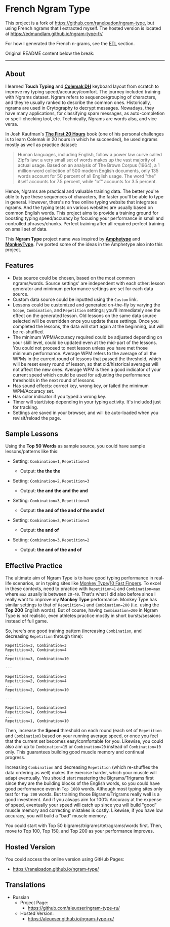# French Ngram Type

This project is a fork of https://github.com/ranelpadon/ngram-type, but using French ngrams that I extracted
myself. The hosted version is located at https://edmundlam.github.io/ngram-type-fr/

For how I generated the French n-grams, see the [ETL](https://github.com/edmundlam/ngram-type-fr/tree/master/etl) section.

Original README content below the break:

---

## About

I learned **Touch Typing** and [**Colemak DH**](https://colemakmods.github.io/mod-dh/) keyboard layout from scratch to improve my typing speed/accuracy/comfort. The journey included training with Ngrams dataset. Ngram refers to sequence/grouping of characters, and they're usually ranked to describe the common ones. Historically, ngrams are used in Crytography to decrypt messages. Nowadays, they have many applications, for classifying spam messages, as auto-completion or spell-checking tool, etc. Technically, Ngrams are words also, and vice versa.

In Josh Kaufman's [**The First 20 Hours**](https://first20hours.com/) book (one of his personal challenges is to learn Colemak in 20 hours in which he succeeded), he used ngrams mostly as well as practice dataset:

> Human languages, including English, follow a power law curve called Zipf’s law: a very small set of words makes up the vast majority of actual usage. Based on an analysis of The Brown Corpus (1964), a 1 million-word collection of 500 modern English documents, only 135 words account for 50 percent of all English usage. The word "the" itself accounts for 7.5 percent, while "of" accounts for 3.5 percent.

Hence, Ngrams are practical and valuable training data. The better you're able to type these sequences of characters, the faster you'll be able to type in general. However, there's no free online typing website that integrates ngrams. And the typing tests on various websites are usually based on common English words. This project aims to provide a training ground for boosting typing speed/accuracy by focusing your performance in small and controlled phrases/chunks. Perfect training after all required perfect training on small set of data.

This **Ngram Type** project name was inspired by [**Amphetype**](https://github.com/webiest/amphetype) and [**MonkeyType**](https://monkeytype.com/). I've ported some of the ideas in the Amphetype also into this project.


## Features
* Data source could be chosen, based on the most common ngrams/words. Source settings' are independent with each other: lesson generator and minimum performance settings are set for each data source.
* Custom data source could be inputted using the `Custom` link.
* Lessons could be customized and generated on-the-fly by varying the `Scope`, `Combination`, and `Repetition` settings; you'll immediately see the effect on the generated lesson. Old lessons on the same data source selected will be overridden once you update these settings. Once you completed the lessons, the data will start again at the beginning, but will be re-shuffled.
* The minimum WPM/Accuracy required could be adjusted depending on your skill level, could be updated even at the mid-part of the lessons. You could not proceed to next lesson unless you have met those minimum performance. Average WPM refers to the average of all the WPMs in the current round of lessons that passed the threshold, which will be reset every round of lesson, so that old/historical averages will not affect the new ones. Average WPM is then a good indicator of your current speed which could be used for adjusting the performance thresholds in the next round of lessons.
* Has sound effects: correct key, wrong key, or failed the minimum WPM/Accuracy set.
* Has color indicator if you typed a wrong key.
* Timer will start/stop depending in your typing activity. It's included just for tracking.
* Settings are saved in your browser, and will be auto-loaded when you revisit/reload the page.


## Sample Lessons
Using the **Top 50 Words** as sample source, you could have sample lessons/patterns like this:
- Setting: `Combination=1`, `Repetition=3`
    - Output: **the the the**

- Setting: `Combination=2`, `Repetition=3`
    - Output: **the and the and the and**

- Setting: `Combination=3`, `Repetition=3`
    - Output: **the and of the and of the and of**

- Setting: `Combination=3`, `Repetition=1`
    - Output: **the and of**

- Setting: `Combination=3`, `Repetition=2`
    - Output: **the and of the and of**


## Effective Practice
The ultimate aim of Ngram Type is to have good typing performance in real-life scenarios, or in typing sites like [Monkey Type](https://monkeytype.com/)/[10 Fast Fingers](https://10fastfingers.com/). To excel in these contexts, need to practice with `Repetition=1` and `Combination=max` where `max` usually is between `20-40`. That's what I did also before since I really want to improve my **Monkey Type** performance. Monkey Type has similar settings to that of `Repetition=1` and `Combination=200` (i.e. using the **Top 200** English words). But of course, having `Combination=200` in Ngram Type is not realistic, even athletes practice mostly in short bursts/sessions instead of full game.

So, here's one good training pattern (increasing `Combination`, and decreasing `Repetition` through time):

```
Repetition=3, Combination=3
Repetition=3, Combination=4
...
Repetition=3, Combination=10

---

Repetition=2, Combination=3
Repetition=2, Combination=4
...
Repetition=2, Combination=10

---

Repetition=1, Combination=3
Repetition=1, Combination=4
...
Repetition=1, Combination=10
```

Then, increase the **Speed** threshold on each round (each set of `Repetition` and `Combination`) based on your running average speed, or once you feel that the current set becomes easy/comfortable for you. Likewise, you could also aim up to `Combination=15` or `Combination=20` instead of `Combination=10` only. This guarantees building good muscle memory and continual progress.

Increasing `Combination` and decreasing `Repetition` (which re-shuffles the data ordering as well) makes the exercise harder, which your muscle will adapt eventually. You should start mastering the Bigrams/Trigrams first since they are the building blocks of the English words, so you could have good performance even in `Top 1000` words. Although most typing sites only test for `Top 200` words. But training those Bigrams/Trigrams really well is a good investment. And if you always aim for 100% Accuracy at the expense of speed, eventually your speed will catch up since you will build "good" muscle memory and correcting mistakes is costly. Likewise, if you have low accuracy, you will build a "bad" muscle memory.

You could start with Top 50 bigrams/trigrams/tetragrams/words first. Then, move to Top 100, Top 150, and Top 200 as your performance improves.

## Hosted Version
You could access the online version using GitHub Pages:
- https://ranelpadon.github.io/ngram-type/

## Translations
- Russian
  - Project Page:
    - https://github.com/aleuxser/ngram-type-ru/
  - Hosted Version:
    - https://aleuxser.github.io/ngram-type-ru/

